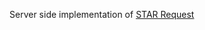 Server side implementation of [STAR Request](https://datatracker.ietf.org/doc/draft-sheffer-acme-star-request/)
